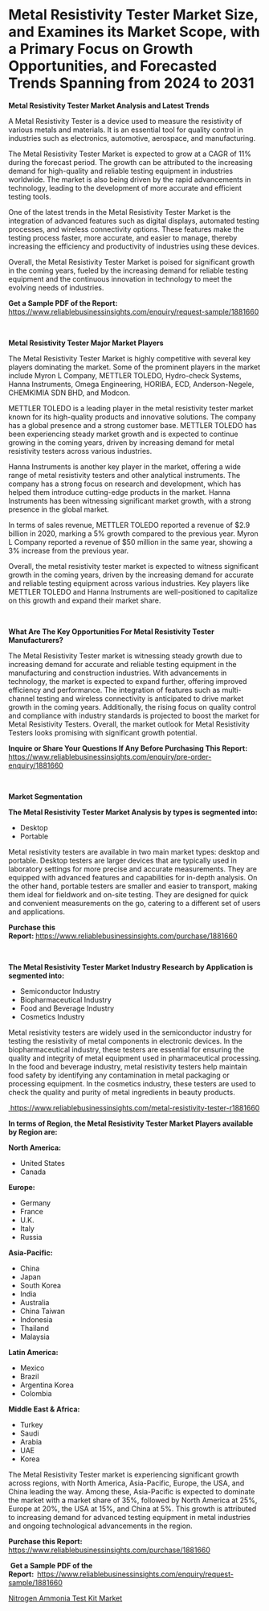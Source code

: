 <p><h1>Metal Resistivity Tester Market Size, and Examines its Market Scope, with a Primary Focus on Growth Opportunities, and Forecasted Trends Spanning from 2024 to 2031</h1></p><p><strong>Metal Resistivity Tester Market Analysis and Latest Trends</strong></p>
<p><p>A Metal Resistivity Tester is a device used to measure the resistivity of various metals and materials. It is an essential tool for quality control in industries such as electronics, automotive, aerospace, and manufacturing.</p><p>The Metal Resistivity Tester Market is expected to grow at a CAGR of 11% during the forecast period. The growth can be attributed to the increasing demand for high-quality and reliable testing equipment in industries worldwide. The market is also being driven by the rapid advancements in technology, leading to the development of more accurate and efficient testing tools.</p><p>One of the latest trends in the Metal Resistivity Tester Market is the integration of advanced features such as digital displays, automated testing processes, and wireless connectivity options. These features make the testing process faster, more accurate, and easier to manage, thereby increasing the efficiency and productivity of industries using these devices.</p><p>Overall, the Metal Resistivity Tester Market is poised for significant growth in the coming years, fueled by the increasing demand for reliable testing equipment and the continuous innovation in technology to meet the evolving needs of industries.</p></p>
<p><strong>Get a Sample PDF of the Report:&nbsp;</strong> <a href="https://www.reliablebusinessinsights.com/enquiry/request-sample/1881660">https://www.reliablebusinessinsights.com/enquiry/request-sample/1881660</a></p>
<p>&nbsp;</p>
<p><strong>Metal Resistivity Tester Major Market Players</strong></p>
<p><p>The Metal Resistivity Tester Market is highly competitive with several key players dominating the market. Some of the prominent players in the market include Myron L Company, METTLER TOLEDO, Hydro-check Systems, Hanna Instruments, Omega Engineering, HORIBA, ECD, Anderson-Negele, CHEMKIMIA SDN BHD, and Modcon.</p><p>METTLER TOLEDO is a leading player in the metal resistivity tester market known for its high-quality products and innovative solutions. The company has a global presence and a strong customer base. METTLER TOLEDO has been experiencing steady market growth and is expected to continue growing in the coming years, driven by increasing demand for metal resistivity testers across various industries.</p><p>Hanna Instruments is another key player in the market, offering a wide range of metal resistivity testers and other analytical instruments. The company has a strong focus on research and development, which has helped them introduce cutting-edge products in the market. Hanna Instruments has been witnessing significant market growth, with a strong presence in the global market.</p><p>In terms of sales revenue, METTLER TOLEDO reported a revenue of $2.9 billion in 2020, marking a 5% growth compared to the previous year. Myron L Company reported a revenue of $50 million in the same year, showing a 3% increase from the previous year.</p><p>Overall, the metal resistivity tester market is expected to witness significant growth in the coming years, driven by the increasing demand for accurate and reliable testing equipment across various industries. Key players like METTLER TOLEDO and Hanna Instruments are well-positioned to capitalize on this growth and expand their market share.</p></p>
<p>&nbsp;</p>
<p><strong>What Are The Key Opportunities For Metal Resistivity Tester Manufacturers?</strong></p>
<p><p>The Metal Resistivity Tester market is witnessing steady growth due to increasing demand for accurate and reliable testing equipment in the manufacturing and construction industries. With advancements in technology, the market is expected to expand further, offering improved efficiency and performance. The integration of features such as multi-channel testing and wireless connectivity is anticipated to drive market growth in the coming years. Additionally, the rising focus on quality control and compliance with industry standards is projected to boost the market for Metal Resistivity Testers. Overall, the market outlook for Metal Resistivity Testers looks promising with significant growth potential.</p></p>
<p><strong>Inquire or Share Your Questions If Any Before Purchasing This Report:</strong> <a href="https://www.reliablebusinessinsights.com/enquiry/pre-order-enquiry/1881660">https://www.reliablebusinessinsights.com/enquiry/pre-order-enquiry/1881660</a></p>
<p>&nbsp;</p>
<p><strong>Market Segmentation</strong></p>
<p><strong>The Metal Resistivity Tester Market Analysis by types is segmented into:</strong></p>
<p><ul><li>Desktop</li><li>Portable</li></ul></p>
<p><p>Metal resistivity testers are available in two main market types: desktop and portable. Desktop testers are larger devices that are typically used in laboratory settings for more precise and accurate measurements. They are equipped with advanced features and capabilities for in-depth analysis. On the other hand, portable testers are smaller and easier to transport, making them ideal for fieldwork and on-site testing. They are designed for quick and convenient measurements on the go, catering to a different set of users and applications.</p></p>
<p><strong>Purchase this Report:&nbsp;</strong><a href="https://www.reliablebusinessinsights.com/purchase/1881660">https://www.reliablebusinessinsights.com/purchase/1881660</a></p>
<p>&nbsp;</p>
<p><strong>The Metal Resistivity Tester Market Industry Research by Application is segmented into:</strong></p>
<p><ul><li>Semiconductor Industry</li><li>Biopharmaceutical Industry</li><li>Food and Beverage Industry</li><li>Cosmetics Industry</li></ul></p>
<p><p>Metal resistivity testers are widely used in the semiconductor industry for testing the resistivity of metal components in electronic devices. In the biopharmaceutical industry, these testers are essential for ensuring the quality and integrity of metal equipment used in pharmaceutical processing. In the food and beverage industry, metal resistivity testers help maintain food safety by identifying any contamination in metal packaging or processing equipment. In the cosmetics industry, these testers are used to check the quality and purity of metal ingredients in beauty products.</p></p>
<p><a href="https://www.reliablebusinessinsights.com/metal-resistivity-tester-r1881660">&nbsp;https://www.reliablebusinessinsights.com/metal-resistivity-tester-r1881660</a></p>
<p><strong>In terms of Region, the Metal Resistivity Tester Market Players available by Region are:</strong></p>
<p>
    <p> <strong> North America: </strong>
        <ul>
            <li>United States</li>
            <li>Canada</li>
        </ul>
        </p> 
    <p> <strong> Europe: </strong>
        <ul>
            <li>Germany</li>
            <li>France</li>
            <li>U.K.</li>
            <li>Italy</li>
            <li>Russia</li>
        </ul>
        </p> 
    <p> <strong> Asia-Pacific: </strong>
        <ul>
            <li>China</li>
            <li>Japan</li>
            <li>South Korea</li>
            <li>India</li>
            <li>Australia</li>
            <li>China Taiwan</li>
            <li>Indonesia</li>
            <li>Thailand</li>
            <li>Malaysia</li>
        </ul>
        </p> 
    <p> <strong> Latin America: </strong>
        <ul>
            <li>Mexico</li>
            <li>Brazil</li>
            <li>Argentina Korea</li>
            <li>Colombia</li>
        </ul>
        </p> 
    <p> <strong> Middle East & Africa: </strong>
        <ul>
            <li>Turkey</li>
            <li>Saudi</li>
            <li>Arabia</li>
            <li>UAE</li>
            <li>Korea</li>
        </ul>
    </p>
    </p>
<p><p>The Metal Resistivity Tester market is experiencing significant growth across regions, with North America, Asia-Pacific, Europe, the USA, and China leading the way. Among these, Asia-Pacific is expected to dominate the market with a market share of 35%, followed by North America at 25%, Europe at 20%, the USA at 15%, and China at 5%. This growth is attributed to increasing demand for advanced testing equipment in metal industries and ongoing technological advancements in the region.</p></p>
<p><strong>Purchase this Report: </strong><a href="https://www.reliablebusinessinsights.com/purchase/1881660">https://www.reliablebusinessinsights.com/purchase/1881660</a></p>
<p>&nbsp;<strong>Get a Sample PDF of the Report:&nbsp;&nbsp;</strong><a href="https://www.reliablebusinessinsights.com/enquiry/request-sample/1881660">https://www.reliablebusinessinsights.com/enquiry/request-sample/1881660</a></p>
<p><strong></strong></p>
<p><p><a href="https://github.com/gcimaudf65/Market-Research-Report-List-2/blob/main/nitrogen-ammonia-test-kit-market.md">Nitrogen Ammonia Test Kit Market</a></p></p>